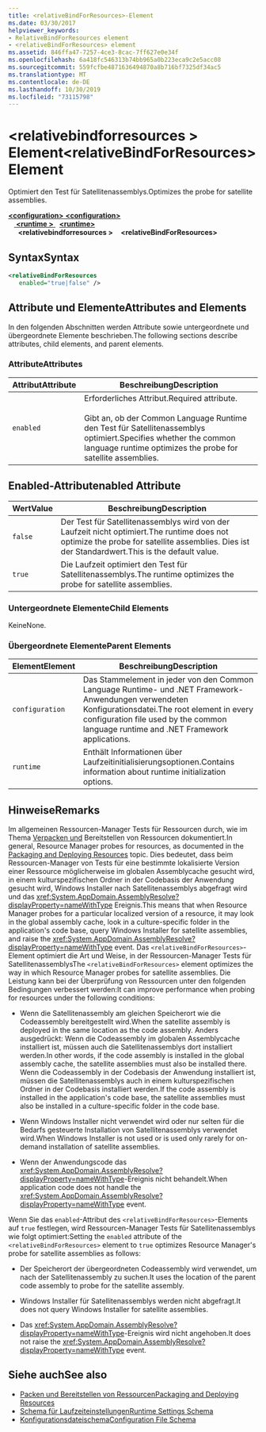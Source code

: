 ```yaml
---
title: <relativeBindForResources>-Element
ms.date: 03/30/2017
helpviewer_keywords:
- RelativeBindForResources element
- <relativeBindForResources> element
ms.assetid: 846ffa47-7257-4ce3-8cac-7ff627e0e34f
ms.openlocfilehash: 6a418fc546313b74bb965a0b223eca9c2e5acc08
ms.sourcegitcommit: 559fcfbe4871636494870a8b716bf7325df34ac5
ms.translationtype: MT
ms.contentlocale: de-DE
ms.lasthandoff: 10/30/2019
ms.locfileid: "73115798"
---
```

# <a name="relativebindforresources-element"></a><span data-ttu-id="199dd-102">\<relativebindforresources > Element</span><span class="sxs-lookup"><span data-stu-id="199dd-102">\<relativeBindForResources> Element</span></span>
<span data-ttu-id="199dd-103">Optimiert den Test für Satellitenassemblys.</span><span class="sxs-lookup"><span data-stu-id="199dd-103">Optimizes the probe for satellite assemblies.</span></span>  
  
<span data-ttu-id="199dd-104">[ **\<configuration>** ](../configuration-element.md)</span><span class="sxs-lookup"><span data-stu-id="199dd-104">[**\<configuration>**](../configuration-element.md)</span></span>\
<span data-ttu-id="199dd-105">&nbsp; &nbsp;[ **\<runtime >** ](runtime-element.md) </span><span class="sxs-lookup"><span data-stu-id="199dd-105">&nbsp;&nbsp;[**\<runtime>**](runtime-element.md)</span></span>\
<span data-ttu-id="199dd-106">&nbsp;&nbsp;&nbsp;&nbsp; **\<relativebindforresources >**</span><span class="sxs-lookup"><span data-stu-id="199dd-106">&nbsp;&nbsp;&nbsp;&nbsp;**\<relativeBindForResources>**</span></span>  
  
## <a name="syntax"></a><span data-ttu-id="199dd-107">Syntax</span><span class="sxs-lookup"><span data-stu-id="199dd-107">Syntax</span></span>  
  
```xml
<relativeBindForResources    
   enabled="true|false" />  
```  
  
## <a name="attributes-and-elements"></a><span data-ttu-id="199dd-108">Attribute und Elemente</span><span class="sxs-lookup"><span data-stu-id="199dd-108">Attributes and Elements</span></span>  
 <span data-ttu-id="199dd-109">In den folgenden Abschnitten werden Attribute sowie untergeordnete und übergeordnete Elemente beschrieben.</span><span class="sxs-lookup"><span data-stu-id="199dd-109">The following sections describe attributes, child elements, and parent elements.</span></span>  
  
### <a name="attributes"></a><span data-ttu-id="199dd-110">Attribute</span><span class="sxs-lookup"><span data-stu-id="199dd-110">Attributes</span></span>  
  
|<span data-ttu-id="199dd-111">Attribut</span><span class="sxs-lookup"><span data-stu-id="199dd-111">Attribute</span></span>|<span data-ttu-id="199dd-112">Beschreibung</span><span class="sxs-lookup"><span data-stu-id="199dd-112">Description</span></span>|  
|---------------|-----------------|  
|`enabled`|<span data-ttu-id="199dd-113">Erforderliches Attribut.</span><span class="sxs-lookup"><span data-stu-id="199dd-113">Required attribute.</span></span><br /><br /> <span data-ttu-id="199dd-114">Gibt an, ob der Common Language Runtime den Test für Satellitenassemblys optimiert.</span><span class="sxs-lookup"><span data-stu-id="199dd-114">Specifies whether the common language runtime optimizes the probe for satellite assemblies.</span></span>|  
  
## <a name="enabled-attribute"></a><span data-ttu-id="199dd-115">Enabled-Attribut</span><span class="sxs-lookup"><span data-stu-id="199dd-115">enabled Attribute</span></span>  
  
|<span data-ttu-id="199dd-116">Wert</span><span class="sxs-lookup"><span data-stu-id="199dd-116">Value</span></span>|<span data-ttu-id="199dd-117">Beschreibung</span><span class="sxs-lookup"><span data-stu-id="199dd-117">Description</span></span>|  
|-----------|-----------------|  
|`false`|<span data-ttu-id="199dd-118">Der Test für Satellitenassemblys wird von der Laufzeit nicht optimiert.</span><span class="sxs-lookup"><span data-stu-id="199dd-118">The runtime does not optimize the probe for satellite assemblies.</span></span> <span data-ttu-id="199dd-119">Dies ist der Standardwert.</span><span class="sxs-lookup"><span data-stu-id="199dd-119">This is the default value.</span></span>|  
|`true`|<span data-ttu-id="199dd-120">Die Laufzeit optimiert den Test für Satellitenassemblys.</span><span class="sxs-lookup"><span data-stu-id="199dd-120">The runtime optimizes the probe for satellite assemblies.</span></span>|  
  
### <a name="child-elements"></a><span data-ttu-id="199dd-121">Untergeordnete Elemente</span><span class="sxs-lookup"><span data-stu-id="199dd-121">Child Elements</span></span>  
 <span data-ttu-id="199dd-122">Keine</span><span class="sxs-lookup"><span data-stu-id="199dd-122">None.</span></span>  
  
### <a name="parent-elements"></a><span data-ttu-id="199dd-123">Übergeordnete Elemente</span><span class="sxs-lookup"><span data-stu-id="199dd-123">Parent Elements</span></span>  
  
|<span data-ttu-id="199dd-124">Element</span><span class="sxs-lookup"><span data-stu-id="199dd-124">Element</span></span>|<span data-ttu-id="199dd-125">Beschreibung</span><span class="sxs-lookup"><span data-stu-id="199dd-125">Description</span></span>|  
|-------------|-----------------|  
|`configuration`|<span data-ttu-id="199dd-126">Das Stammelement in jeder von den Common Language Runtime- und .NET Framework-Anwendungen verwendeten Konfigurationsdatei.</span><span class="sxs-lookup"><span data-stu-id="199dd-126">The root element in every configuration file used by the common language runtime and .NET Framework applications.</span></span>|  
|`runtime`|<span data-ttu-id="199dd-127">Enthält Informationen über Laufzeitinitialisierungsoptionen.</span><span class="sxs-lookup"><span data-stu-id="199dd-127">Contains information about runtime initialization options.</span></span>|  
  
## <a name="remarks"></a><span data-ttu-id="199dd-128">Hinweise</span><span class="sxs-lookup"><span data-stu-id="199dd-128">Remarks</span></span>  
 <span data-ttu-id="199dd-129">Im allgemeinen Ressourcen-Manager Tests für Ressourcen durch, wie im Thema [Verpacken und](../../../resources/packaging-and-deploying-resources-in-desktop-apps.md) Bereitstellen von Ressourcen dokumentiert.</span><span class="sxs-lookup"><span data-stu-id="199dd-129">In general, Resource Manager probes for resources, as documented in the [Packaging and Deploying Resources](../../../resources/packaging-and-deploying-resources-in-desktop-apps.md) topic.</span></span> <span data-ttu-id="199dd-130">Dies bedeutet, dass beim Ressourcen-Manager von Tests für eine bestimmte lokalisierte Version einer Ressource möglicherweise im globalen Assemblycache gesucht wird, in einem kulturspezifischen Ordner in der Codebasis der Anwendung gesucht wird, Windows Installer nach Satellitenassemblys abgefragt wird und das <xref:System.AppDomain.AssemblyResolve?displayProperty=nameWithType> Ereignis.</span><span class="sxs-lookup"><span data-stu-id="199dd-130">This means that when Resource Manager probes for a particular localized version of a resource, it may look in the global assembly cache, look in a culture-specific folder in the application's code base, query Windows Installer for satellite assemblies, and raise the <xref:System.AppDomain.AssemblyResolve?displayProperty=nameWithType> event.</span></span> <span data-ttu-id="199dd-131">Das `<relativeBindForResources>`-Element optimiert die Art und Weise, in der Ressourcen-Manager Tests für Satellitenassemblys</span><span class="sxs-lookup"><span data-stu-id="199dd-131">The `<relativeBindForResources>` element optimizes the way in which Resource Manager probes for satellite assemblies.</span></span> <span data-ttu-id="199dd-132">Die Leistung kann bei der Überprüfung von Ressourcen unter den folgenden Bedingungen verbessert werden:</span><span class="sxs-lookup"><span data-stu-id="199dd-132">It can improve performance when probing for resources under the following conditions:</span></span>  
  
- <span data-ttu-id="199dd-133">Wenn die Satellitenassembly am gleichen Speicherort wie die Codeassembly bereitgestellt wird.</span><span class="sxs-lookup"><span data-stu-id="199dd-133">When the satellite assembly is deployed in the same location as the code assembly.</span></span> <span data-ttu-id="199dd-134">Anders ausgedrückt: Wenn die Codeassembly im globalen Assemblycache installiert ist, müssen auch die Satellitenassemblys dort installiert werden.</span><span class="sxs-lookup"><span data-stu-id="199dd-134">In other words, if the code assembly is installed in the global assembly cache, the satellite assemblies must also be installed there.</span></span> <span data-ttu-id="199dd-135">Wenn die Codeassembly in der Codebasis der Anwendung installiert ist, müssen die Satellitenassemblys auch in einem kulturspezifischen Ordner in der Codebasis installiert werden.</span><span class="sxs-lookup"><span data-stu-id="199dd-135">If the code assembly is installed in the application's code base, the satellite assemblies must also be installed in a culture-specific folder in the code base.</span></span>  
  
- <span data-ttu-id="199dd-136">Wenn Windows Installer nicht verwendet wird oder nur selten für die Bedarfs gesteuerte Installation von Satellitenassemblys verwendet wird.</span><span class="sxs-lookup"><span data-stu-id="199dd-136">When Windows Installer is not used or is used only rarely for on-demand installation of satellite assemblies.</span></span>  
  
- <span data-ttu-id="199dd-137">Wenn der Anwendungscode das <xref:System.AppDomain.AssemblyResolve?displayProperty=nameWithType>-Ereignis nicht behandelt.</span><span class="sxs-lookup"><span data-stu-id="199dd-137">When application code does not handle the <xref:System.AppDomain.AssemblyResolve?displayProperty=nameWithType> event.</span></span>  
  
 <span data-ttu-id="199dd-138">Wenn Sie das `enabled`-Attribut des `<relativeBindForResources>`-Elements auf `true` festlegen, wird Ressourcen-Manager Tests für Satellitenassemblys wie folgt optimiert:</span><span class="sxs-lookup"><span data-stu-id="199dd-138">Setting the `enabled` attribute of the `<relativeBindForResources>` element to `true` optimizes Resource Manager's probe for satellite assemblies as follows:</span></span>  
  
- <span data-ttu-id="199dd-139">Der Speicherort der übergeordneten Codeassembly wird verwendet, um nach der Satellitenassembly zu suchen.</span><span class="sxs-lookup"><span data-stu-id="199dd-139">It uses the location of the parent code assembly to probe for the satellite assembly.</span></span>  
  
- <span data-ttu-id="199dd-140">Windows Installer für Satellitenassemblys werden nicht abgefragt.</span><span class="sxs-lookup"><span data-stu-id="199dd-140">It does not query Windows Installer for satellite assemblies.</span></span>  
  
- <span data-ttu-id="199dd-141">Das <xref:System.AppDomain.AssemblyResolve?displayProperty=nameWithType>-Ereignis wird nicht angehoben.</span><span class="sxs-lookup"><span data-stu-id="199dd-141">It does not raise the <xref:System.AppDomain.AssemblyResolve?displayProperty=nameWithType> event.</span></span>  
  
## <a name="see-also"></a><span data-ttu-id="199dd-142">Siehe auch</span><span class="sxs-lookup"><span data-stu-id="199dd-142">See also</span></span>

- [<span data-ttu-id="199dd-143">Packen und Bereitstellen von Ressourcen</span><span class="sxs-lookup"><span data-stu-id="199dd-143">Packaging and Deploying Resources</span></span>](../../../resources/packaging-and-deploying-resources-in-desktop-apps.md)
- [<span data-ttu-id="199dd-144">Schema für Laufzeiteinstellungen</span><span class="sxs-lookup"><span data-stu-id="199dd-144">Runtime Settings Schema</span></span>](index.md)
- [<span data-ttu-id="199dd-145">Konfigurationsdateischema</span><span class="sxs-lookup"><span data-stu-id="199dd-145">Configuration File Schema</span></span>](../index.md)
